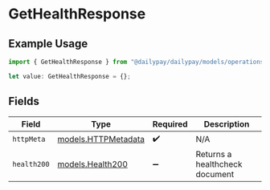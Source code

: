 # GetHealthResponse

## Example Usage

```typescript
import { GetHealthResponse } from "@dailypay/dailypay/models/operations";

let value: GetHealthResponse = {};
```

## Fields

| Field                                               | Type                                                | Required                                            | Description                                         |
| --------------------------------------------------- | --------------------------------------------------- | --------------------------------------------------- | --------------------------------------------------- |
| `httpMeta`                                          | [models.HTTPMetadata](../../models/httpmetadata.md) | :heavy_check_mark:                                  | N/A                                                 |
| `health200`                                         | [models.Health200](../../models/health200.md)       | :heavy_minus_sign:                                  | Returns a healthcheck document                      |